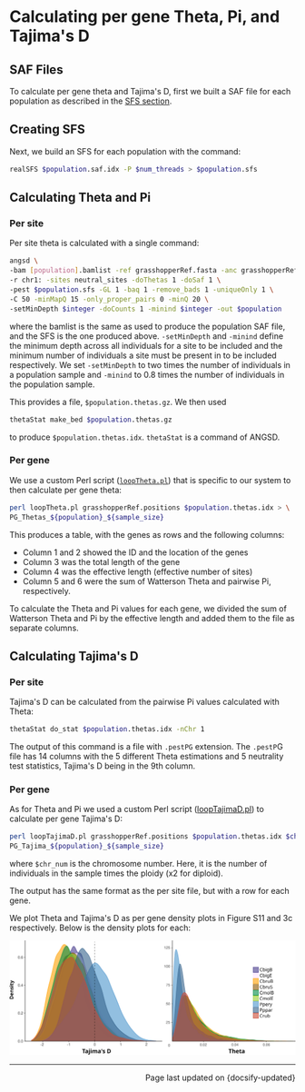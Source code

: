 Calculating per gene Theta, Pi, and Tajima's D
=========================================

## SAF Files

To calculate per gene theta and Tajima's D, first we built a SAF file for each population as described in the [SFS section](sfs.md#creating-saf-files).

## Creating SFS

Next, we build an SFS for each population with the command:

```bash
realSFS $population.saf.idx -P $num_threads > $population.sfs
```

## Calculating Theta and Pi

### Per site

Per site theta is calculated with a single command:

```bash
angsd \
-bam [population].bamlist -ref grasshopperRef.fasta -anc grasshopperRef.fasta \
-r chr1: -sites neutral_sites -doThetas 1 -doSaf 1 \
-pest $population.sfs -GL 1 -baq 1 -remove_bads 1 -uniqueOnly 1 \
-C 50 -minMapQ 15 -only_proper_pairs 0 -minQ 20 \
-setMinDepth $integer -doCounts 1 -minind $integer -out $population
```

where the bamlist is the same as used to produce the population SAF file, and the SFS is the one produced above. `-setMinDepth` and `-minind` define the minimum depth across all individuals for a site to be included and the minimum number of individuals a site must be present in to be included respectively. We set `-setMinDepth` to two times the number of individuals in a population sample and `-minind` to 0.8 times the number of individuals in the population sample.

This provides a file, `$population.thetas.gz`. We then used

```bash
thetaStat make_bed $population.thetas.gz
```

to produce `$population.thetas.idx`. `thetaStat` is a command of ANGSD.

### Per gene

We use a custom Perl script ([`loopTheta.pl`](https://github.com/zjnolen/chorthippus_radiation/blob/master/theta_pi_tajimasD/loopTheta.pl)) that is specific to our system to then calculate per gene theta:

```bash
perl loopTheta.pl grasshopperRef.positions $population.thetas.idx > \
PG_Thetas_${population}_${sample_size}
```

This produces a table, with the genes as rows and the following columns:

- Column 1 and 2 showed the ID and the location of the genes
- Column 3 was the total length of the gene
- Column 4 was the effective length (effective number of sites)
- Column 5 and 6 were the sum of Watterson Theta and pairwise Pi, respectively.

To calculate the Theta and Pi values for each gene, we divided the sum of Watterson Theta and Pi by the effective length and added them to the file as separate columns.

## Calculating Tajima's D

### Per site

Tajima's D can be calculated from the pairwise Pi values calculated with Theta:

```bash
thetaStat do_stat $population.thetas.idx -nChr 1
```

The output of this command is a file with `.pestPG` extension. The `.pestP`G file has 14 columns with the 5 different Theta estimations and 5 neutrality test statistics, Tajima's D being in the 9th column.

### Per gene

As for Theta and Pi we used a custom Perl script ([loopTajimaD.pl](https://github.com/zjnolen/chorthippus_radiation/blob/master/theta_pi_tajimasD/loopTajimaD.pl)) to calculate per gene Tajima's D:

```bash
perl loopTajimaD.pl grasshopperRef.positions $population.thetas.idx $chr_num > \
PG_Tajima_${population}_${sample_size}
```

where `$chr_num` is the chromosome number. Here, it is the number of individuals in the sample times the ploidy (x2 for diploid).

The output has the same format as the per site file, but with a row for each gene.

We plot Theta and Tajima's D as per gene density plots in Figure S11 and 3c respectively. Below is the density plots for each:

![](_images/theta_tajima_dens.svg)

-------------

<div style="text-align: right">Page last updated on {docsify-updated}</div>
